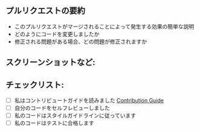## プルリクエストの要約

* このプルリクエストがマージされることによって発生する効果の簡単な説明
* どのようにコードを変更しましたか
* 修正される問題がある場合、どの問題が修正されますか

## スクリーンショットなど:


## チェックリスト:

- [ ] 私はコントリビュートガイドを読みました [Contribution Guide](https://github.com/chromabox/testproj/blob/master/.github/CONTRIBUTING.md)
- [ ] 自分のコードをセルフレビューしました
- [ ] 私のコードはスタイルガイドラインに従っています
- [ ] 私のコードはテストに合格します
